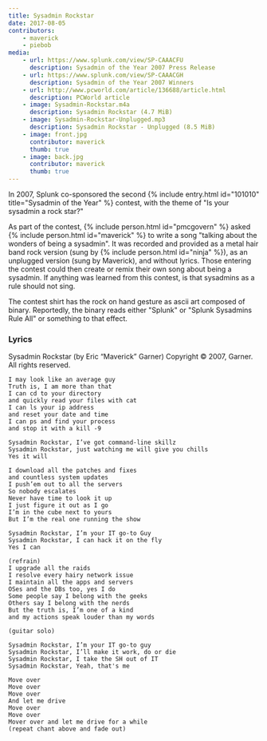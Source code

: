 ```yaml
---
title: Sysadmin Rockstar
date: 2017-08-05
contributors:
    - maverick
    - piebob
media: 
    - url: https://www.splunk.com/view/SP-CAAACFU
      description: Sysadmin of the Year 2007 Press Release
    - url: https://www.splunk.com/view/SP-CAAACGH
      description: Sysadmin of the Year 2007 Winners
    - url: http://www.pcworld.com/article/136688/article.html
      description: PCWorld article
    - image: Sysadmin-Rockstar.m4a
      description: Sysadmin Rockstar (4.7 MiB)
    - image: Sysadmin-Rockstar-Unplugged.mp3
      description: Sysadmin Rockstar - Unplugged (8.5 MiB)
    - image: front.jpg
      contributor: maverick
      thumb: true
    - image: back.jpg
      contributor: maverick
      thumb: true
---
```


In 2007, Splunk co-sponsored the second {% include entry.html id="101010" title="Sysadmin of the Year" %} contest, with the theme of "Is your sysadmin a rock star?" 

As part of the contest, {% include person.html id="pmcgovern" %} asked {% include person.html id="maverick" %} to write a song "talking about the wonders of being a sysadmin". It was recorded and provided as a metal hair band rock version (sung by {% include person.html id="ninja" %}), as an unplugged version (sung by Maverick), and without lyrics. Those entering the contest could then create or remix their own song about being a sysadmin. If anything was learned from this contest, is that sysadmins as a rule should not sing.

The contest shirt has the rock on hand gesture as ascii art composed of binary. Reportedly, the binary reads either "Splunk" or "Splunk Sysadmins Rule All" or something to that effect.

<h3>Lyrics</h3>
    Sysadmin Rockstar  (by Eric “Maverick” Garner)
    Copyright © 2007, Garner. All rights reserved.
     
    I may look like an average guy
    Truth is, I am more than that
    I can cd to your directory
    and quickly read your files with cat
    I can ls your ip address
    and reset your date and time
    I can ps and find your process
    and stop it with a kill -9
     
    Sysadmin Rockstar, I’ve got command-line skillz
    Sysadmin Rockstar, just watching me will give you chills
    Yes it will
     
    I download all the patches and fixes
    and countless system updates
    I push’em out to all the servers
    So nobody escalates
    Never have time to look it up
    I just figure it out as I go
    I’m in the cube next to yours
    But I’m the real one running the show
     
    Sysadmin Rockstar, I’m your IT go-to Guy
    Sysadmin Rockstar, I can hack it on the fly
    Yes I can
    
    (refrain)
    I upgrade all the raids
    I resolve every hairy network issue
    I maintain all the apps and servers
    OSes and the DBs too, yes I do
    Some people say I belong with the geeks
    Others say I belong with the nerds
    But the truth is, I’m one of a kind
    and my actions speak louder than my words
     
    (guitar solo)
    
    Sysadmin Rockstar, I’m your IT go-to guy
    Sysadmin Rockstar, I’ll make it work, do or die
    Sysadmin Rockstar, I take the SH out of IT
    Sysadmin Rockstar, Yeah, that's me
     
    Move over
    Move over
    Move over
    And let me drive
    Move over
    Move over
    Mover over and let me drive for a while
    (repeat chant above and fade out)

